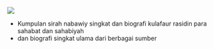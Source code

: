 ![](/img/Basmalah.jpg)

* Kumpulan sirah nabawiy singkat dan biografi kulafaur rasidin para sahabat dan sahabiyah
* dan biografi singkat ulama dari berbagai sumber
